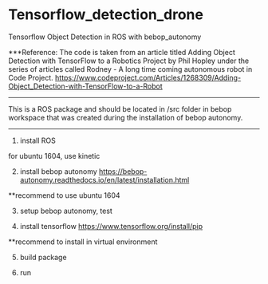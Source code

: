 # Tensorflow_detection_drone

Tensorflow Object Detection in ROS with bebop_autonomy

***Reference:
The code is taken from an article titled Adding Object Detection with TensorFlow to a Robotics Project by Phil Hopley under the series of articles called Rodney - A long time coming autonomous robot in Code Project.
https://www.codeproject.com/Articles/1268309/Adding-Object_Detection-with-TensorFlow-to-a-Robot

---------------------------------------------------------------------------------------------------------------------------------

This is a ROS package and should be located in /src folder in bebop workspace that was created during the installation of bebop autonomy.

----------------------------------------------------------------------------------------------------------------------------------

1) install ROS

for ubuntu 1604, use kinetic

2) install bebop autonomy
https://bebop-autonomy.readthedocs.io/en/latest/installation.html

**recommend to use ubuntu 1604

3) setup bebop autonomy, test

4) install tensorflow
https://www.tensorflow.org/install/pip

**recommend to install in virtual environment

5) build package

6) run
